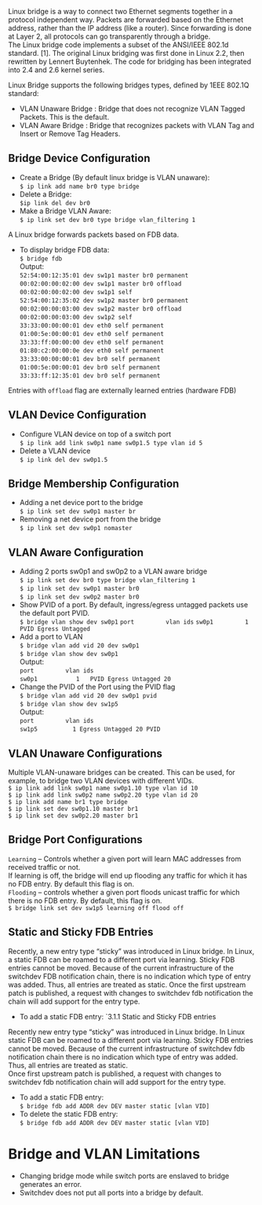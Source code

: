 Linux bridge is a way to connect two Ethernet segments together in a protocol independent way. Packets are forwarded based on the Ethernet address, rather than the IP address (like a router). Since forwarding is done at Layer 2, all protocols can go transparently through a bridge.  
The Linux bridge code implements a subset of the ANSI/IEEE 802.1d standard. [1]. The original Linux bridging was first done in Linux 2.2, then rewritten by Lennert Buytenhek. The code for bridging has been integrated into 2.4 and 2.6 kernel series.  

Linux Bridge supports the following bridges types, defined by 1EEE 802.1Q standard:  
- VLAN Unaware Bridge : Bridge that does not recognize VLAN Tagged Packets. This is the default.
- VLAN Aware Bridge : Bridge that recognizes packets with VLAN Tag and Insert or Remove Tag Headers.

## Bridge Device Configuration
* Create a Bridge (By default linux bridge is VLAN unaware):  
`$ ip link add name br0 type bridge`
* Delete a Bridge:  
  `$ip link del dev br0`
* Make a Bridge VLAN Aware:  
`$ ip link set dev br0 type bridge vlan_filtering 1`

A Linux bridge forwards packets based on FDB data.  
* To display bridge FDB data:  
`$ bridge fdb`  
Output:  
`52:54:00:12:35:01 dev sw1p1 master br0 permanent`  
`00:02:00:00:02:00 dev sw1p1 master br0 offload`   
`00:02:00:00:02:00 dev sw1p1 self`  
`52:54:00:12:35:02 dev sw1p2 master br0 permanent`  
`00:02:00:00:03:00 dev sw1p2 master br0 offload`  
`00:02:00:00:03:00 dev sw1p2 self`  
`33:33:00:00:00:01 dev eth0 self permanent`  
`01:00:5e:00:00:01 dev eth0 self permanent`  
`33:33:ff:00:00:00 dev eth0 self permanent`  
`01:80:c2:00:00:0e dev eth0 self permanent`  
`33:33:00:00:00:01 dev br0 self permanent`  
`01:00:5e:00:00:01 dev br0 self permanent`  
`33:33:ff:12:35:01 dev br0 self permanent`  

Entries with `offload` flag are externally learned entries (hardware FDB)


## VLAN Device Configuration
* Configure VLAN device on top of a switch port  
`$ ip link add link sw0p1 name sw0p1.5 type vlan id 5`
* Delete a VLAN device  
`$ ip link del dev sw0p1.5`

## Bridge Membership Configuration
* Adding a net device port to the bridge  
`$ ip link set dev sw0p1 master br`  
* Removing a net device port from the bridge   
`$ ip link set dev sw0p1 nomaster`  
## VLAN Aware Configuration  
* Adding 2 ports sw0p1 and sw0p2 to a VLAN aware bridge  
`$ ip link set dev br0 type bridge vlan_filtering 1`  
`$ ip link set dev sw0p1 master br0`  
`$ ip link set dev sw0p2 master br0`  
* Show PVID of a port. By default, ingress/egress untagged packets use the default port PVID.  
`$ bridge vlan show dev sw0p1` 
`port         vlan ids` 
`sw0p1         1     PVID Egress Untagged`  
* Add a port to VLAN  
`$ bridge vlan add vid 20 dev sw0p1`  
`$ bridge vlan show dev sw0p1`  
Output:  
`port         vlan ids`  
`sw0p1           1   PVID Egress Untagged 20`  
* Change the PVID of the Port using the PVID flag  
`$ bridge vlan add vid 20 dev sw0p1 pvid`  
`$ bridge vlan show dev sw1p5`  
Output:  
`port         vlan ids`  
`sw1p5          1 Egress Untagged 20 PVID`  
## VLAN Unaware Configurations  
Multiple VLAN-unaware bridges can be created. This can be used, for example, to bridge two VLAN devices with different VIDs.  
`$ ip link add link sw0p1 name sw0p1.10 type vlan id 10`  
`$ ip link add link sw0p2 name sw0p2.20 type vlan id 20`  
`$ ip link add name br1 type bridge`  
`$ ip link set dev sw0p1.10 master br1`  
`$ ip link set dev sw0p2.20 master br1`  
## Bridge Port Configurations  
 `Learning` – Controls whether a given port will learn MAC addresses from received traffic or not.  
 If learning is off, the bridge will end up flooding any traffic for which it has no FDB entry. By default this flag is on.  
 `Flooding` – controls whether a given port floods unicast traffic for which there is no FDB entry. By default, this flag is on.  
 `$ bridge link set dev sw1p5 learning off flood off`  

## Static and Sticky FDB Entries
Recently, a new entry type “sticky” was introduced in Linux bridge. In Linux, a static FDB can be roamed to a different port via learning. Sticky FDB entries cannot be moved. 
Because of the current infrastructure of the switchdev FDB notification chain, there is no indication which type of entry was added. Thus, all entries are treated as static.  Once the first upstream patch is published, a request with changes to switchdev fdb notification the chain will add support for the entry type.

* To add a static FDB entry:
`3.1.1	Static and Sticky FDB entries

Recently new entry type “sticky” was introduced in Linux bridge. In Linux static FDB can be roamed to a different port via learning. Sticky FDB entries cannot be moved. 
Because of the current infrastructure of switchdev fdb notification chain there is no indication which type of entry was added. Thus, all entries are treated as static.  
Once first upstream patch is published, a request with changes to switchdev fdb notification chain will add support for the entry type. 

* To add a static FDB entry:  
`$ bridge fdb add ADDR dev DEV master static [vlan VID]`  
* To delete the static FDB entry:  
`$ bridge fdb add ADDR dev DEV master static [vlan VID]`  

# Bridge and VLAN Limitations
* Changing bridge mode while switch ports are enslaved to bridge generates an error.
* Switchdev does not put all ports into a bridge by default.

